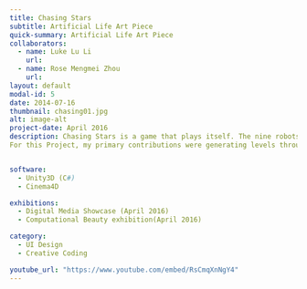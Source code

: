 ```yaml
---
title: Chasing Stars
subtitle: Artificial Life Art Piece
quick-summary: Artificial Life Art Piece
collaborators:
  - name: Luke Lu Li
    url:
  - name: Rose Mengmei Zhou
    url:
layout: default
modal-id: 5
date: 2014-07-16
thumbnail: chasing01.jpg
alt: image-alt
project-date: April 2016
description: Chasing Stars is a game that plays itself. The nine robots are sent into space and their mission is to learn to avoid obstacles and collect star dust. Behind the scenes, the way the robots respond to the immediate environmental conditions they encounter is determined according to an evolutionary genetic algorithm. Each robots’ genes are different, and better performing individuals are more likely to pass traits to the next generation. The levels are generated using a developmental model (a Lindenmeyer system), and are regenerated each time a robot completes a level. The stars behind are animated according to a cellular automaton whose rules are changing as the robots progress: the neighbourhood rules depend on each robot’s state of life and death. Watch as the robots stumble and learn to conquer unexpected conditions, and perhaps cheer on your favourite robot!
For this Project, my primary contributions were generating levels through an L-system approach and UI design.


software:
  - Unity3D (C#)
  - Cinema4D

exhibitions:
  - Digital Media Showcase (April 2016)
  - Computational Beauty exhibition(April 2016)

category:
  - UI Design
  - Creative Coding

youtube_url: "https://www.youtube.com/embed/RsCmqXnNgY4"
---
```

